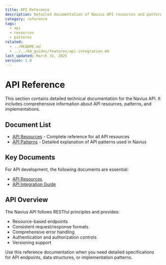 ```yaml
---
title: API Reference
description: Detailed documentation of Navius API resources and patterns
category: reference
tags:
  - api
  - resources
  - patterns
related:
  - ../README.md
  - ../../04_guides/features/api-integration.md
last_updated: March 31, 2025
version: 1.0
---
```


# API Reference

This section contains detailed technical documentation for the Navius API. It includes comprehensive information about API resources, patterns, and implementations.

## Document List

- [API Resources](resources.md) - Complete reference for all API resources
- [API Patterns](patterns.md) - Detailed explanation of API patterns used in Navius

## Key Documents

For API development, the following documents are essential:

- [API Resources](api-resource.md)
- [API Integration Guide](../../04_guides/features/api-integration.md)

## API Overview

The Navius API follows RESTful principles and provides:

- Resource-based endpoints
- Consistent request/response formats
- Comprehensive error handling
- Authentication and authorization controls
- Versioning support

Use this reference documentation when you need detailed specifications for API endpoints, data structures, or implementation patterns. 
